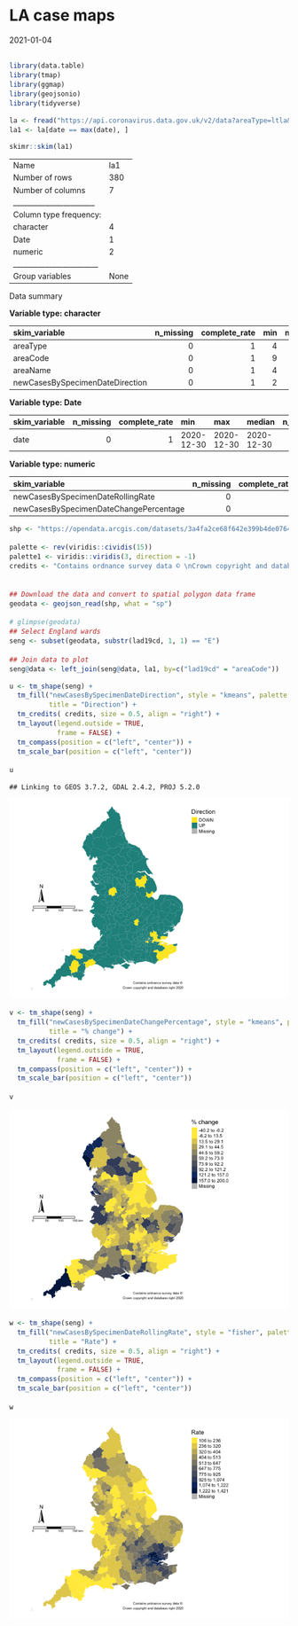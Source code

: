 LA case maps
================
2021-01-04

## 

``` r
library(data.table)
library(tmap)
library(ggmap)
library(geojsonio)
library(tidyverse)
```

``` r
la <- fread("https://api.coronavirus.data.gov.uk/v2/data?areaType=ltla&metric=newCasesBySpecimenDateRollingRate&metric=newCasesBySpecimenDateChangePercentage&metric=newCasesBySpecimenDateDirection&format=csv")
la1 <- la[date == max(date), ]
```

``` r
skimr::skim(la1)
```

|                                                  |      |
|:-------------------------------------------------|:-----|
| Name                                             | la1  |
| Number of rows                                   | 380  |
| Number of columns                                | 7    |
| \_\_\_\_\_\_\_\_\_\_\_\_\_\_\_\_\_\_\_\_\_\_\_   |      |
| Column type frequency:                           |      |
| character                                        | 4    |
| Date                                             | 1    |
| numeric                                          | 2    |
| \_\_\_\_\_\_\_\_\_\_\_\_\_\_\_\_\_\_\_\_\_\_\_\_ |      |
| Group variables                                  | None |

Data summary

**Variable type: character**

| skim\_variable                  | n\_missing | complete\_rate | min | max | empty | n\_unique | whitespace |
|:--------------------------------|-----------:|---------------:|----:|----:|------:|----------:|-----------:|
| areaType                        |          0 |              1 |   4 |   4 |     0 |         1 |          0 |
| areaCode                        |          0 |              1 |   9 |   9 |     0 |       380 |          0 |
| areaName                        |          0 |              1 |   4 |  36 |     0 |       380 |          0 |
| newCasesBySpecimenDateDirection |          0 |              1 |   2 |   4 |     0 |         3 |          0 |

**Variable type: Date**

| skim\_variable | n\_missing | complete\_rate | min        | max        | median     | n\_unique |
|:---------------|-----------:|---------------:|:-----------|:-----------|:-----------|----------:|
| date           |          0 |              1 | 2020-12-30 | 2020-12-30 | 2020-12-30 |         1 |

**Variable type: numeric**

| skim\_variable                         | n\_missing | complete\_rate |   mean |     sd |    p0 |    p25 |   p50 |    p75 |   p100 | hist  |
|:---------------------------------------|-----------:|---------------:|-------:|-------:|------:|-------:|------:|-------:|-------:|:------|
| newCasesBySpecimenDateRollingRate      |          0 |              1 | 472.35 | 285.09 |   4.5 | 259.50 | 402.7 | 601.50 | 1420.8 | ▆▇▃▂▁ |
| newCasesBySpecimenDateChangePercentage |          0 |              1 |  38.84 |  52.33 | -40.2 |  12.07 |  29.1 |  55.52 |  666.7 | ▇▁▁▁▁ |

``` r
shp <- "https://opendata.arcgis.com/datasets/3a4fa2ce68f642e399b4de07643eeed3_0.geojson"  ## la shape file from Open Geography portal

palette <- rev(viridis::cividis(15))
palette1 <- viridis::viridis(3, direction = -1)
credits <- "Contains ordnance survey data © \nCrown copyright and database right 2020"


## Download the data and convert to spatial polygon data frame
geodata <- geojson_read(shp, what = "sp")

# glimpse(geodata)
## Select England wards
seng <- subset(geodata, substr(lad19cd, 1, 1) == "E")

## Join data to plot
seng@data <- left_join(seng@data, la1, by=c("lad19cd" = "areaCode"))
```

``` r
u <- tm_shape(seng) +
  tm_fill("newCasesBySpecimenDateDirection", style = "kmeans", palette = palette1 , n = 3,
          title = "Direction") +
  tm_credits( credits, size = 0.5, align = "right") +
  tm_layout(legend.outside = TRUE, 
            frame = FALSE) +
  tm_compass(position = c("left", "center")) + 
  tm_scale_bar(position = c("left", "center"))

u
```

    ## Linking to GEOS 3.7.2, GDAL 2.4.2, PROJ 5.2.0

![](la-map_files/figure-gfm/plot-change-1.png)<!-- -->

``` r
v <- tm_shape(seng) +
  tm_fill("newCasesBySpecimenDateChangePercentage", style = "kmeans", palette = palette , n = 10,
          title = "% change") +
  tm_credits( credits, size = 0.5, align = "right") +
  tm_layout(legend.outside = TRUE, 
            frame = FALSE) +
  tm_compass(position = c("left", "center")) + 
  tm_scale_bar(position = c("left", "center"))

v
```

![](la-map_files/figure-gfm/plot-percentage-change-1.png)<!-- -->

``` r
w <- tm_shape(seng) +
  tm_fill("newCasesBySpecimenDateRollingRate", style = "fisher", palette = palette , n = 10,
          title = "Rate") +
  tm_credits( credits, size = 0.5, align = "right") +
  tm_layout(legend.outside = TRUE, 
            frame = FALSE) +
  tm_compass(position = c("left", "center")) + 
  tm_scale_bar(position = c("left", "center"))

w
```

![](la-map_files/figure-gfm/plot-rate-1.png)<!-- -->
